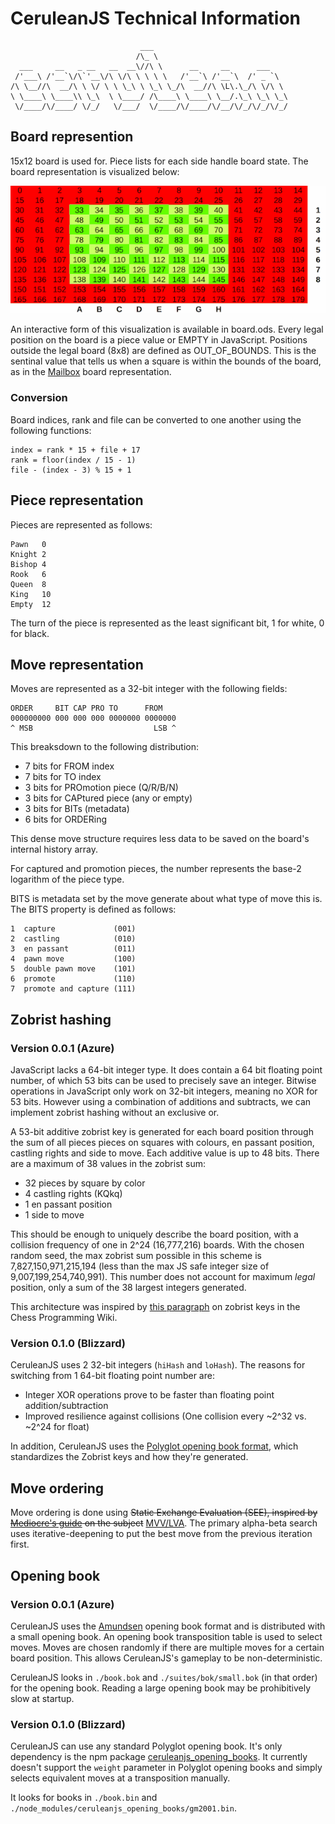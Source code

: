 # CeruleanJS Technical Information
                                 ___
                                /\_ \
      ___     __   _ __   __  __\//\ \      __     __      ___
     /'___\ /'__`\/\`'__\/\ \/\ \ \ \ \   /'__`\ /'__`\  /' _ `\
    /\ \__//\  __/\ \ \/ \ \ \_\ \ \_\ \_/\  __//\ \L\.\_/\ \/\ \
    \ \____\ \____\\ \_\  \ \____/ /\____\ \____\ \__/.\_\ \_\ \_\
     \/____/\/____/ \/_/   \/___/  \/____/\/____/\/__/\/_/\/_/\/_/


## Board represention

15x12 board is used for. Piece lists for each side handle board state.
The board representation is visualized below:

![CeruleanJS Board](board.gif)

An interactive form of this visualization is available in board.ods. Every
legal position on the board is a piece value or EMPTY in JavaScript. Positions
outside the legal board (8x8) are defined as OUT_OF_BOUNDS. This is the
sentinal value that tells us when a square is within the bounds of the board,
as in the [Mailbox](http://chessprogramming.wikispaces.com/Mailbox) board
representation.

### Conversion

Board indices, rank and file can be converted to one another using the
following functions:

    index = rank * 15 + file + 17
    rank = floor(index / 15 - 1)
    file - (index - 3) % 15 + 1

## Piece representation

Pieces are represented as follows:

    Pawn   0
    Knight 2
    Bishop 4
    Rook   6
    Queen  8
    King   10
    Empty  12

The turn of the piece is represented as the least significant bit, 1 for
white, 0 for black.

## Move representation

Moves are represented as a 32-bit integer with the following fields:

    ORDER     BIT CAP PRO TO      FROM
    000000000 000 000 000 0000000 0000000
    ^ MSB                           LSB ^

This breaksdown to the following distribution:

* 7 bits for FROM index
* 7 bits for TO index
* 3 bits for PROmotion piece (Q/R/B/N)
* 3 bits for CAPtured piece (any or empty)
* 3 bits for BITs (metadata)
* 6 bits for ORDERing

This dense move structure requires less data to be saved on the board's
internal history array.

For captured and promotion pieces, the number represents the base-2 logarithm
of the piece type.

BITS is metadata set by the move generate about what type of move this is. The
BITS property is defined as follows:

    1  capture             (001)
    2  castling            (010)
    3  en passant          (011)
    4  pawn move           (100)
    5  double pawn move    (101)
    6  promote             (110)
    7  promote and capture (111)

## Zobrist hashing

### Version 0.0.1 (Azure)

JavaScript lacks a 64-bit integer type. It does contain a 64 bit floating
point number, of which 53 bits can be used to precisely save an integer.
Bitwise operations in JavaScript only work on 32-bit integers, meaning no XOR
for 53 bits. However using a combination of additions and subtracts, we can
implement zobrist hashing without an exclusive or.

A 53-bit additive zobrist key is generated for each board position through the
sum of all pieces pieces on squares with colours, en passant position,
castling rights and side to move. Each additive value is up to 48 bits. There
are a maximum of 38 values in the zobrist sum:

* 32 pieces by square by color
* 4 castling rights (KQkq)
* 1 en passant position
* 1 side to move

This should be enough to uniquely describe the board position, with a
collision frequency of one in 2^24 (16,777,216) boards. With the chosen random
seed, the max zobrist sum possible in this scheme is 7,827,150,971,215,194
(less than the max JS safe integer size of 9,007,199,254,740,991). This number
does not account for maximum *legal* position, only a sum of the 38 largest
integers generated.

This architecture was inspired by
[this paragraph](https://chessprogramming.wikispaces.com/Zobrist+Hashing#Collisions-When%20you%20lack%20a%20true%20integer%20type)
on zobrist keys in the Chess Programming Wiki.

### Version 0.1.0 (Blizzard)

CeruleanJS uses 2 32-bit integers (`hiHash` and `loHash`). The reasons for
switching from 1 64-bit floating point number are:

* Integer XOR operations prove to be faster than floating point addition/subtraction
* Improved resilience against collisions (One collision every ~2^32 vs. ~2^24 for float)

In addition, CeruleanJS uses the
[Polyglot opening book format](http://hardy.uhasselt.be/Toga/book_format.html),
which standardizes the Zobrist keys and how they're generated.

## Move ordering

Move ordering is done using ~~Static Exchange Evaluation (SEE), inspired by
[Mediocre's guide](http://mediocrechess.sourceforge.net/guides/see.html) on
the subject~~ [MVV/LVA](https://chessprogramming.wikispaces.com/MVV-LVA). The
primary alpha-beta search uses iterative-deepening to put the best move from
the previous iteration first.

## Opening book


### Version 0.0.1 (Azure)

CeruleanJS uses the [Amundsen](http://www.bergbomconsulting.se/chess/) opening
book format and is distributed with a small opening book. An opening book
transposition table is used to select moves. Moves are chosen randomly if
there are multiple moves for a certain board position. This allows
CeruleanJS's gameplay to be non-deterministic.

CeruleanJS looks in `./book.bok` and `./suites/bok/small.bok` (in that order)
for the opening book. Reading a large opening book may be prohibitively slow
at startup.

### Version 0.1.0 (Blizzard)

CeruleanJS can use any standard Polyglot opening book. It's only dependency is
the npm package [ceruleanjs_opening_books](https://bitbucket.org/joeyrobert/ceruleanjs_opening_books).
It currently doesn't support the `weight` parameter in Polyglot opening books
and simply selects equivalent moves at a transposition manually.

It looks for books in `./book.bin` and `./node_modules/ceruleanjs_opening_books/gm2001.bin`.